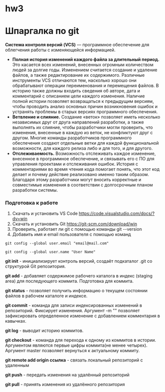 # hw3

# Шпаргалка по git

**Cистема контроля версий (VCS)** — программное обеспечение для облегчения работы с изменяющейся информацией.

- **Полная история изменений каждого файла за длительный период.** Это касается всех изменений, внесенных огромным количеством людей за долгие годы. Изменением считается создание и удаление файлов, а также редактирование их содержимого. Различные инструменты VCS отличаются тем, насколько хорошо они обрабатывают операции переименования и перемещения файлов. В историю также должны входить сведения об авторе, дата и комментарий с описанием цели каждого изменения. Наличие полной истории позволяет возвращаться к предыдущим версиям, чтобы проводить анализ основных причин возникновения ошибок и устранять проблемы в старых версиях программного обеспечения. 
- **Ветвление и слияние.** Создание «веток» позволяет иметь несколько независимых друг от друга направлений разработки, а также выполнять их слияние, чтобы разработчики могли проверить, что изменения, внесенные в каждую из веток, не конфликтуют друг с другом. Многие команды разработчиков программного обеспечения создают отдельные ветки для каждой функциональной возможности, для каждого релиза либо и для того, и для другого. 
- **Отслеживаемость.** Возможность отслеживать каждое изменение, внесенное в программное обеспечение, и связывать его с ПО для управления проектами и отслеживания ошибок. История с комментариями во время чтения кода помогает понять, что этот код делает и почему действие реализовано именно таким образом. Благодаря этому разработчики могут вносить корректные и совместимые изменения в соответствии с долгосрочным планом разработки системы. 

### Подготовка к работе
1.	Скачать и установить VS Code https://code.visualstudio.com/docs/?dv=win
2.	Скачать и установить Git https://git-scm.com/download/win
3.	Проверить, работает ли git  с помощью команды 
git --version
4.	Добавить имя и email пользователя с помощью команд

  `git config --global user.email "email@mail.com"`

`git config --global user.name "User Name"`

**git init** - инициализирует контроль версий, создаёт подкаталог .git со структурой Git репозитория.

**git add** - добавляет содержимое рабочего каталога в индекс (staging area) для последующего коммита. Подготовка для коммита.

**git status** - позволяет получить информацию о текущем состоянии файлов в рабочем каталоге и индексе. 

**git commit** - команда для записи индексированных изменений в репозиторий. Фиксирует изменения. Аргумент -m "" позволяет зафиксировать определенное изменение с добавлением комментария в кавычках.

**git log** - выводит историю коммитов.

**git checkout** - команда для перехода к одному из коммитов в истории. Аргументом являются первые цифры коммита(не менее четырех). Аргумент master позволяет вернуться к актуальному коммиту.

**git remote add origin ссылка** - связать локальный репозиторий с удаленным

**git push** - передать изменения на удалённый репозиторий

**git pull** - принять изменения из удалённого репозитория
